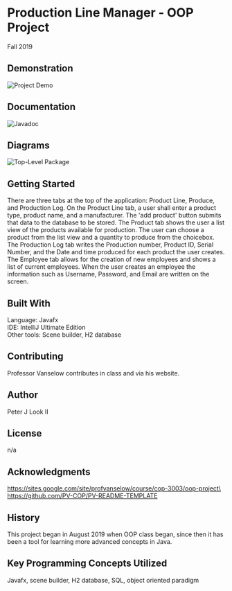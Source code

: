 # Production Line Manager - OOP Project
Fall 2019
## Demonstration
![Project Demo](https://user-images.githubusercontent.com/54293097/70383044-2ef52400-1935-11ea-893f-fe3080f6b30e.gif)
## Documentation
![Javadoc](https://plook239.github.io/ProductLine_OOP_FXDD/)
## Diagrams
![Top-Level Package](https://user-images.githubusercontent.com/54293097/70383080-b80c5b00-1935-11ea-95d3-9b509bbb4ce9.jpg)
## Getting Started
There are three tabs at the top of the application: Product Line, Produce, and 
Production Log.
On the Product Line tab, a user shall enter a product type, product name,
and a manufacturer. The 'add product' button submits that data to the database to be stored.
The Product tab shows the user a list view of the products available for production. The user can choose a product from the list view and a quantity to produce from the choicebox. The Production Log tab writes the Production number, Product ID, Serial Number, and the Date and time produced for each product the user creates. The Employee tab allows for the creation of new employees and shows a list of current employees. When the user creates an employee the information such as Username, Password, and Email are written on the screen.
## Built With
Language: Javafx \
IDE: IntelliJ Ultimate Edition \
Other tools: Scene builder, H2 database
## Contributing
Professor Vanselow contributes in class and via his website.
## Author
Peter J Look II
## License
n/a
## Acknowledgments
https://sites.google.com/site/profvanselow/course/cop-3003/oop-project\
https://github.com/PV-COP/PV-README-TEMPLATE
## History
This project began in August 2019 when OOP class began, since then it has been a tool for learning more advanced concepts in Java.
## Key Programming Concepts Utilized
Javafx, scene builder, H2 database, SQL, object oriented paradigm
